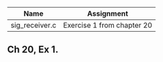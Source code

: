 | Name | Assignment |
| ---- | ---------- |
| sig_receiver.c  | Exercise 1 from chapter 20 |

## Ch 20, Ex 1.